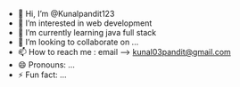 - 👋 Hi, I’m @Kunalpandit123
- 👀 I’m interested in web development 
- 🌱 I’m currently learning java full stack
- 💞️ I’m looking to collaborate on ...
- 📫 How to reach me : email --> kunal03pandit@gmail.com
- 😄 Pronouns: ...
- ⚡ Fun fact: ...

<!---
Kunalpandit123/Kunalpandit123 is a ✨ special ✨ repository because its `README.md` (this file) appears on your GitHub profile.
You can click the Preview link to take a look at your changes.
--->
